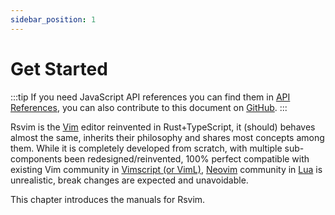 ```yaml
---
sidebar_position: 1
---
```


# Get Started

:::tip
If you need JavaScript API references you can find them in [API References](/docs/api_references/intro), you can also contribute to this document on [GitHub](https://github.com/rsvim/rsvim.github.io).
:::

Rsvim is the [Vim](https://www.vim.org/) editor reinvented in Rust+TypeScript, it (should) behaves almost the same, inherits their philosophy and shares most concepts among them. While it is completely developed from scratch, with multiple sub-components been redesigned/reinvented, 100% perfect compatible with existing Vim community in [Vimscript (or VimL)](https://en.wikipedia.org/wiki/Vimscript), [Neovim](https://neovim.io/) community in [Lua](https://neovim.io/doc/user/lua.html) is unrealistic, break changes are expected and unavoidable.

This chapter introduces the manuals for Rsvim.
